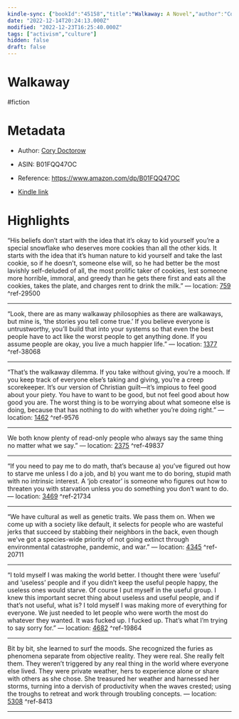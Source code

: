 ```yaml
---
kindle-sync: {"bookId":"45158","title":"Walkaway: A Novel","author":"Cory Doctorow","asin":"B01FQQ47OC","lastAnnotatedDate":"2022-06-20","bookImageUrl":"https://m.media-amazon.com/images/I/71VhE105uhL._SY160.jpg","highlightsCount":8}
date: "2022-12-14T20:24:13.000Z"
modified: "2022-12-23T16:25:40.000Z"
tags: ["activism","culture"]
hidden: false
draft: false
---
```

# Walkaway

#fiction

# Metadata

* Author: [Cory Doctorow](https://www.amazon.com/Cory-Doctorow/e/B001I9RSKC/ref=dp_byline_cont_ebooks_1)

* ASIN: B01FQQ47OC

* Reference: <https://www.amazon.com/dp/B01FQQ47OC>

* [Kindle link](kindle://book?action=open&asin=B01FQQ47OC)

# Highlights

“His beliefs don’t start with the idea that it’s okay to kid yourself you’re a special snowflake who deserves more cookies than all the other kids. It starts with the idea that it’s human nature to kid yourself and take the last cookie, so if he doesn’t, someone else will, so he had better be the most lavishly self-deluded of all, the most prolific taker of cookies, lest someone more horrible, immoral, and greedy than he gets there first and eats all the cookies, takes the plate, and charges rent to drink the milk.” — location: [759](kindle://book?action=open&asin=B01FQQ47OC&location=759) ^ref-29500

---

“Look, there are as many walkaway philosophies as there are walkaways, but mine is, ‘the stories you tell come true.’ If you believe everyone is untrustworthy, you’ll build that into your systems so that even the best people have to act like the worst people to get anything done. If you assume people are okay, you live a much happier life.” — location: [1377](kindle://book?action=open&asin=B01FQQ47OC&location=1377) ^ref-38068

---

“That’s the walkaway dilemma. If you take without giving, you’re a mooch. If you keep track of everyone else’s taking and giving, you’re a creep scorekeeper. It’s our version of Christian guilt—it’s impious to feel good about your piety. You have to want to be good, but not feel good about how good you are. The worst thing is to be worrying about what someone else is doing, because that has nothing to do with whether you’re doing right.” — location: [1462](kindle://book?action=open&asin=B01FQQ47OC&location=1462) ^ref-9576

---

We both know plenty of read-only people who always say the same thing no matter what we say.” — location: [2375](kindle://book?action=open&asin=B01FQQ47OC&location=2375) ^ref-49837

---

“If you need to pay me to do math, that’s because a) you’ve figured out how to starve me unless I do a job, and b) you want me to do boring, stupid math with no intrinsic interest. A ‘job creator’ is someone who figures out how to threaten you with starvation unless you do something you don’t want to do. — location: [3469](kindle://book?action=open&asin=B01FQQ47OC&location=3469) ^ref-21734

---

“We have cultural as well as genetic traits. We pass them on. When we come up with a society like default, it selects for people who are wasteful jerks that succeed by stabbing their neighbors in the back, even though we’ve got a species-wide priority of not going extinct through environmental catastrophe, pandemic, and war.” — location: [4345](kindle://book?action=open&asin=B01FQQ47OC&location=4345) ^ref-20711

---

“I told myself I was making the world better. I thought there were ‘useful’ and ‘useless’ people and if you didn’t keep the useful people happy, the useless ones would starve. Of course I put myself in the useful group. I knew this important secret thing about useless and useful people, and if that’s not useful, what is? I told myself I was making more of everything for everyone. We just needed to let people who were worth the most do whatever they wanted. It was fucked up. I fucked up. That’s what I’m trying to say sorry for.” — location: [4682](kindle://book?action=open&asin=B01FQQ47OC&location=4682) ^ref-19864

---

Bit by bit, she learned to surf the moods. She recognized the furies as phenomena separate from objective reality. They were real. She really felt them. They weren’t triggered by any real thing in the world where everyone else lived. They were private weather, hers to experience alone or share with others as she chose. She treasured her weather and harnessed her storms, turning into a dervish of productivity when the waves crested; using the troughs to retreat and work through troubling concepts. — location: [5308](kindle://book?action=open&asin=B01FQQ47OC&location=5308) ^ref-8413

---
